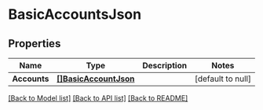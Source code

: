 # BasicAccountsJson

## Properties
Name | Type | Description | Notes
------------ | ------------- | ------------- | -------------
**Accounts** | [**[]BasicAccountJson**](BasicAccountJSON.md) |  | [default to null]

[[Back to Model list]](../README.md#documentation-for-models) [[Back to API list]](../README.md#documentation-for-api-endpoints) [[Back to README]](../README.md)


